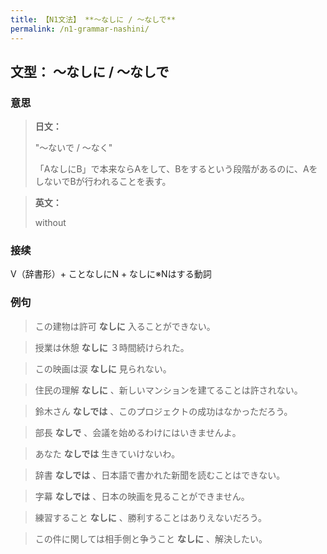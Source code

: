 ```yaml
---
title: 【N1文法】 **〜なしに / 〜なしで**
permalink: /n1-grammar-nashini/
---
```


## 文型： **〜なしに / 〜なしで**

### 意思

> **日文：**
> 
> "〜ないで / 〜なく"
> 
> 「AなしにB」で本来ならAをして、Bをするという段階があるのに、AをしないでBが行われることを表す。


> **英文：**
> 
> without


### 接续

V（辞書形）+ ことなしにN + なしに※Nはする動詞

### 例句

> この建物は許可 **なしに** 入ることができない。

> 授業は休憩 **なしに** ３時間続けられた。

> この映画は涙 **なしに** 見られない。

> 住民の理解 **なしに** 、新しいマンションを建てることは許されない。

> 鈴木さん **なしでは** 、このプロジェクトの成功はなかっただろう。

> 部長 **なしで** 、会議を始めるわけにはいきませんよ。

> あなた **なしでは** 生きていけないわ。

> 辞書 **なしでは** 、日本語で書かれた新聞を読むことはできない。

> 字幕 **なしでは** 、日本の映画を見ることができません。

> 練習すること **なしに** 、勝利することはありえないだろう。

> この件に関しては相手側と争うこと **なしに** 、解決したい。